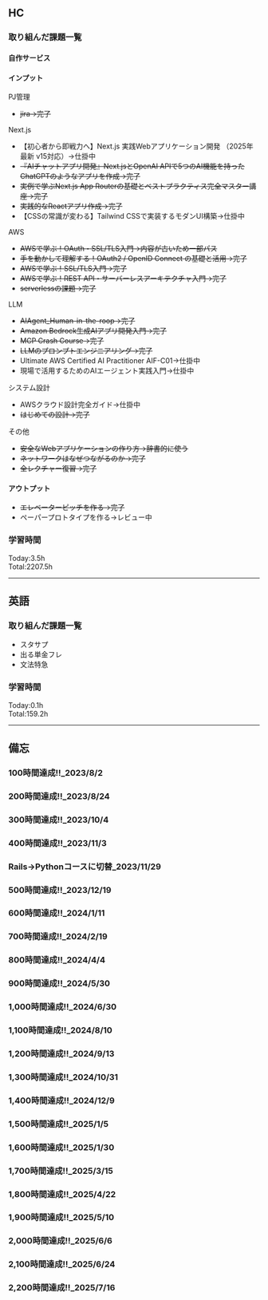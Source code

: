 ## HC
### 取り組んだ課題一覧
#### 自作サービス
#### インプット

 PJ管理

- ~~jira→完了~~

Next.js

- 【初心者から即戦力へ】Next.js 実践Webアプリケーション開発 （2025年最新 v15対応）→仕掛中
- ~~『AIチャットアプリ開発』Next.jsとOpenAI APIで5つのAI機能を持ったChatGPTのようなアプリを作成→完了~~
- ~~実例で学ぶNext.js App Routerの基礎とベストプラクティス完全マスター講座→完了~~
- ~~実践的なReactアプリ作成→完了~~
- 【CSSの常識が変わる】Tailwind CSSで実装するモダンUI構築→仕掛中

AWS

- ~~AWSで学ぶ！OAuth・SSL/TLS入門→内容が古いため一部パス~~
- ~~手を動かして理解する！OAuth2 / OpenID Connect の基礎と活用→完了~~
- ~~AWSで学ぶ！SSL/TLS入門→完了~~
- ~~AWSで学ぶ！REST API・サーバーレスアーキテクチャ入門→完了~~
- ~~serverlessの課題→完了~~

LLM

- ~~AIAgent_Human-in-the-roop→完了~~
- ~~Amazon Bedrock生成AIアプリ開発入門→完了~~
- ~~MCP Crash Course→完了~~
- ~~LLMのプロンプトエンジニアリング→完了~~
- Ultimate AWS Certified AI Practitioner AIF-C01→仕掛中
- 現場で活用するためのAIエージェント実践入門→仕掛中

システム設計
- AWSクラウド設計完全ガイド→仕掛中
- ~~はじめての設計→完了~~

その他

- ~~安全なWebアプリケーションの作り方→辞書的に使う~~
- ~~ネットワークはなぜつながるのか→完了~~
- ~~全レクチャー復習→完了~~

#### アウトプット

- ~~エレベーターピッチを作る→完了~~
- ペーパープロトタイプを作る→レビュー中


### 学習時間
Today:3.5h<br>
Total:2207.5h

------------------------------------------
## 英語
### 取り組んだ課題一覧
- スタサプ
- 出る単金フレ
- 文法特急

### 学習時間
Today:0.1h<br>
Total:159.2h

------------------------------------------
## 備忘
### 100時間達成!!_2023/8/2
### 200時間達成!!_2023/8/24
### 300時間達成!!_2023/10/4
### 400時間達成!!_2023/11/3
### Rails→Pythonコースに切替_2023/11/29
### 500時間達成!!_2023/12/19
### 600時間達成!!_2024/1/11
### 700時間達成!!_2024/2/19
### 800時間達成!!_2024/4/4
### 900時間達成!!_2024/5/30
### 1,000時間達成!!_2024/6/30
### 1,100時間達成!!_2024/8/10
### 1,200時間達成!!_2024/9/13
### 1,300時間達成!!_2024/10/31
### 1,400時間達成!!_2024/12/9
### 1,500時間達成!!_2025/1/5
### 1,600時間達成!!_2025/1/30
### 1,700時間達成!!_2025/3/15
### 1,800時間達成!!_2025/4/22
### 1,900時間達成!!_2025/5/10
### 2,000時間達成!!_2025/6/6
### 2,100時間達成!!_2025/6/24
### 2,200時間達成!!_2025/7/16